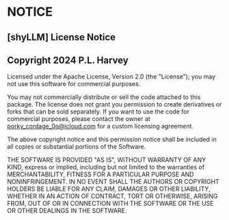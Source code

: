 # NOTICE

## [shyLLM] License Notice

## **Copyright 2024 P.L. Harvey**

Licensed under the Apache License, Version 2.0 (the "License");
you may not use this software for commercial purposes.

You may not commercially distribute or sell the code attached to this package.
The license does not grant you permission to create derivatives or forks that can be
sold separately. If you want to use the code for commercial purposes, please contact
the owner at <porky_cordage_0o@icloud.com> for a custom licensing agreement.

The above copyright notice and this permission notice shall be
included in all copies or substantial portions of the Software.

THE SOFTWARE IS PROVIDED "AS IS", WITHOUT WARRANTY OF ANY KIND,
express or implied, including but not limited to the warranties of
MERCHANTABILITY, FITNESS FOR A PARTICULAR PURPOSE AND NONINFRINGEMENT.
IN NO EVENT SHALL THE AUTHORS OR COPYRIGHT HOLDERS BE LIABLE FOR ANY
CLAIM, DAMAGES OR OTHER LIABILITY, WHETHER IN AN ACTION OF CONTRACT,
TORT OR OTHERWISE, ARISING FROM, OUT OF OR IN CONNECTION WITH THE SOFTWARE
OR THE USE OR OTHER DEALINGS IN THE SOFTWARE.
